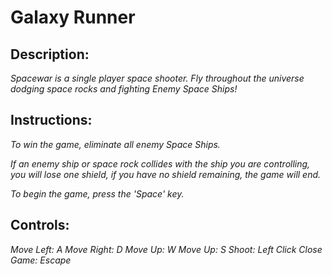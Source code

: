 # Galaxy Runner
## Description:
  _Spacewar is a single player space shooter. Fly throughout the universe dodging space rocks and fighting Enemy Space Ships!_

## Instructions:
  _To win the game, eliminate all enemy Space Ships._

  _If an enemy ship or space rock collides with the ship you are controlling, you will lose one shield, if you have no shield remaining, the game will end._

  _To begin the game, press the 'Space' key._

## Controls:
  _Move Left: A_
  _Move Right: D_
  _Move Up: W_
  _Move Up: S_
  _Shoot: Left Click_
  _Close Game: Escape_
 


